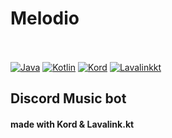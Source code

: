 # Melodio

<br><br>
[![Java](https://img.shields.io/badge/Java-21-FF7700.svg)]()
[![Kotlin](https://img.shields.io/badge/Kotlin-2.0.0-186FCC.svg?logo=kotlin)]()
[![Kord](https://img.shields.io/badge/Kord-0.14.0-e26f5f.svg)]()
[![Lavalinkkt](https://img.shields.io/badge/Lavalink.kt-7.1.0-c85aa2.svg)]()

## Discord Music bot
#### made with Kord & Lavalink.kt
